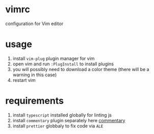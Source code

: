 # vimrc
configuration for Vim editor

# usage
1. install `vim-plug` plugin manager for vim
2. open vim and run `:PlugInstall` to install plugins
3. you will possibly need to download a color theme (there will be a warning in this case)
4. restart vim

# requirements
1. install `typescript` installed globally for linting js
2. install `commentary` plugin separately here [commentary](https://github.com/tpope/vim-commentary)
3. install  `prettier` globbaly to fix code via `ALE`
